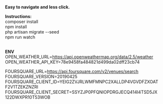 <p><strong>Easy to navigate and less click.</strong></p>

<strong>Instructions:</strong><br>
composer install<br>
npm install<br>
php artisan migrate --seed<br>
npm run watch<br><br>

<strong>ENV</strong><br>
OPEN_WEATHER_URL=https://api.openweathermap.org/data/2.5/weather<br>
OPEN_WEATHER_API_KEY=78e9458fa484821d499da02dff23cb74<br>

FOURSQUARE_URL=https://api.foursquare.com/v2/venues/search<br>
FOURSQUARE_VERSION=20190425<br>
FOURSQUARE_CLIENT_ID=YEIG2ZVJRLWMFMNPC2XALLDP4VGVDFZXOATF2V1TZEKZNZRI<br>
FOURSQUARE_CLIENT_SECRET=SSYZJP0PFQNIOPDRGJECQ414I4TSD5JX122DWXPR10T53WOB<br>
